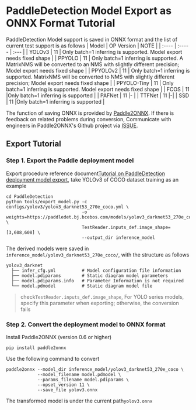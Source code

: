 # PaddleDetection Model Export as ONNX Format Tutorial

PaddleDetection Model support is saved in ONNX format and the list of current test support is as follows
| Model  | OP Version | NOTE |
| :---- | :----- | :--- |
| YOLOv3 |  11   |  Only batch=1 inferring is supported. Model export needs fixed shape |
| PPYOLO | 11 | Only batch=1 inferring is supported. A MatrixNMS will be converted to an NMS with slightly different precision; Model export needs fixed shape |
| PPYOLOv2 | 11 | Only batch=1 inferring is supported. MatrixNMS will be converted to NMS with slightly different precision; Model export needs fixed shape |
| PPYOLO-Tiny | 11 | Only batch=1 inferring is supported. Model export needs fixed shape |
| FCOS | 11 |Only batch=1 inferring is supported |
| PAFNet | 11 |- |
| TTFNet | 11 |-|
| SSD | 11 |Only batch=1 inferring is supported |

The function of saving ONNX is provided by [Paddle2ONNX](https://github.com/PaddlePaddle/Paddle2ONNX). If there is feedback on related problems during conversion, Communicate with engineers in Paddle2ONNX's Github project via [ISSUE](https://github.com/PaddlePaddle/Paddle2ONNX/issues).

## Export Tutorial

### Step 1. Export the Paddle deployment model
Export procedure reference document[Tutorial on PaddleDetection deployment model export](EXPORT_MODEL_en.md), take YOLOv3 of COCO dataset training as an example
```
cd PaddleDetection
python tools/export_model.py -c configs/yolov3/yolov3_darknet53_270e_coco.yml \
                             -o weights=https://paddledet.bj.bcebos.com/models/yolov3_darknet53_270e_coco.pdparams \
                             TestReader.inputs_def.image_shape=[3,608,608] \
                             --output_dir inference_model
```
The derived models were saved in `inference_model/yolov3_darknet53_270e_coco/`, with the structure as follows
```
yolov3_darknet
  ├── infer_cfg.yml          # Model configuration file information
  ├── model.pdiparams        # Static diagram model parameters
  ├── model.pdiparams.info   # Parameter Information is not required
  └── model.pdmodel          # Static diagram model file
```
> check`TestReader.inputs_def.image_shape`, For YOLO series models, specify this parameter when exporting; otherwise, the conversion fails

### Step 2. Convert the deployment model to ONNX format
Install Paddle2ONNX (version 0.6 or higher)
```
pip install paddle2onnx
```
Use the following command to convert
```
paddle2onnx --model_dir inference_model/yolov3_darknet53_270e_coco \
            --model_filename model.pdmodel \
            --params_filename model.pdiparams \
            --opset_version 11 \
            --save_file yolov3.onnx
```
The transformed model is under the current path`yolov3.onnx`
